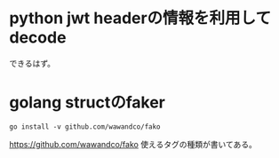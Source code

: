# python jwt headerの情報を利用してdecode

できるはず。

# golang structのfaker

```
go install -v github.com/wawandco/fako
```

https://github.com/wawandco/fako 使えるタグの種類が書いてある。

